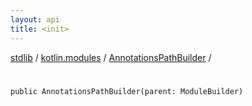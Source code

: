 ```yaml
---
layout: api
title: <init>
---
```

[stdlib](../../index.html) / [kotlin.modules](../index.html) / [AnnotationsPathBuilder](index.html) / [<init>](_init_.html)

# <init>

```
public AnnotationsPathBuilder(parent: ModuleBuilder)
```
